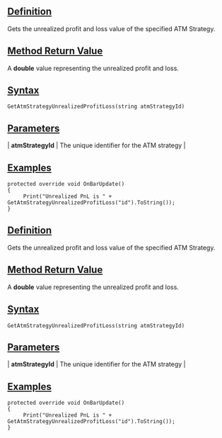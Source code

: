 ## [Definition](https://developer.ninjatrader.com/docs/desktop/getatmstrategyunrealizedprofitloss\#definition)

Gets the unrealized profit and loss value of the specified ATM Strategy.

## [Method Return Value](https://developer.ninjatrader.com/docs/desktop/getatmstrategyunrealizedprofitloss\#method-return-value)

A **double** value representing the unrealized profit and loss.

## [Syntax](https://developer.ninjatrader.com/docs/desktop/getatmstrategyunrealizedprofitloss\#syntax)

`GetAtmStrategyUnrealizedProfitLoss(string atmStrategyId)`

## [Parameters](https://developer.ninjatrader.com/docs/desktop/getatmstrategyunrealizedprofitloss\#parameters)

| **atmStrategyId** | The unique identifier for the ATM strategy |

## [Examples](https://developer.ninjatrader.com/docs/desktop/getatmstrategyunrealizedprofitloss\#examples)

```jsx-150469391 csharp
protected override void OnBarUpdate()
{
     Print("Unrealized PnL is " + GetAtmStrategyUnrealizedProfitLoss("id").ToString());
}

```

## [Definition](https://developer.ninjatrader.com/docs/desktop/getatmstrategyunrealizedprofitloss\#definition)

Gets the unrealized profit and loss value of the specified ATM Strategy.

## [Method Return Value](https://developer.ninjatrader.com/docs/desktop/getatmstrategyunrealizedprofitloss\#method-return-value)

A **double** value representing the unrealized profit and loss.

## [Syntax](https://developer.ninjatrader.com/docs/desktop/getatmstrategyunrealizedprofitloss\#syntax)

`GetAtmStrategyUnrealizedProfitLoss(string atmStrategyId)`

## [Parameters](https://developer.ninjatrader.com/docs/desktop/getatmstrategyunrealizedprofitloss\#parameters)

| **atmStrategyId** | The unique identifier for the ATM strategy |

## [Examples](https://developer.ninjatrader.com/docs/desktop/getatmstrategyunrealizedprofitloss\#examples)

```jsx-150469391 csharp
protected override void OnBarUpdate()
{
     Print("Unrealized PnL is " + GetAtmStrategyUnrealizedProfitLoss("id").ToString());
}

```